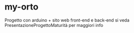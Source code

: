 # my-orto
Progetto con arduino + sito web front-end e back-end
si veda PresentazioneProgettoMaturità per maggiori info

